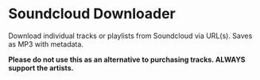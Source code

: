 # Soundcloud Downloader

Download individual tracks or playlists from Soundcloud via URL(s). Saves as MP3 with metadata.

**Please do not use this as an alternative to purchasing tracks. ALWAYS support the artists.**
